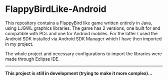# FlappyBirdLike-Android
This repository contains a FlappyBird like game written entirely in Java, using LJGWL graphics libraries. The game has 2 versions, one built for and compatible with PCs and one for Android mobiles. For the latter I used the Android SDK installed via Android SDK Manager which I have then imported in my project. 

The whole project and necessary configurations to import the libraries were made through Eclipse IDE.
<hr>
<b>This project is still in development (trying to make it more complex)...</b>

